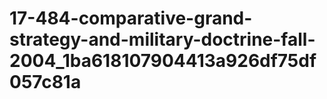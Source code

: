 # 17-484-comparative-grand-strategy-and-military-doctrine-fall-2004_1ba618107904413a926df75df057c81a